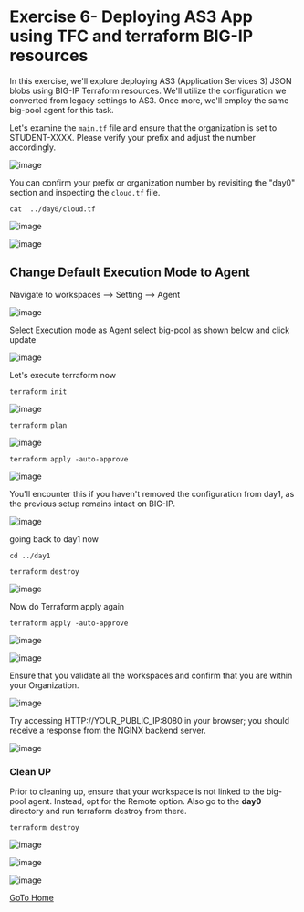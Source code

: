 Exercise 6- Deploying AS3 App using TFC and terraform BIG-IP resources
======================================================================
In this exercise, we'll explore deploying AS3 (Application Services 3) JSON blobs using BIG-IP Terraform resources. We'll utilize the configuration we converted from legacy settings to AS3. Once more, we'll employ the same big-pool agent for this task.

Let's examine the `main.tf` file and ensure that the organization is set to STUDENT-XXXX. Please verify your prefix and adjust the number accordingly.

![image](https://github.com/f5businessdevelopment/bigipworkshop/assets/13858248/a4a2d69e-b965-4db7-bf75-a4765ea45d6e)

You can confirm your prefix or organization number by revisiting the "day0" section and inspecting the `cloud.tf` file.
```
cat  ../day0/cloud.tf
```
![image](https://github.com/f5businessdevelopment/bigipworkshop/assets/13858248/43ed8802-e43e-4a6a-bbce-726ff2145b6b)

![image](https://github.com/f5businessdevelopment/bigipworkshop/assets/13858248/77b0df9e-040b-4307-bccd-072497adc171)

## Change Default Execution Mode to Agent

Navigate to workspaces --> Setting --> Agent

![image](https://github.com/f5businessdevelopment/bigipworkshop/assets/13858248/a3f4bb2e-fee2-4f10-8174-c2cb1573e8ef)

Select Execution mode as Agent select big-pool as shown below and click update

![image](https://github.com/f5businessdevelopment/bigipworkshop/assets/13858248/8764db91-6978-41bd-8c3f-8a5a64b0a054)


Let's execute terraform now

```
terraform init
```


![image](https://github.com/f5businessdevelopment/bigipworkshop/assets/13858248/218b3419-e4b1-41e5-8501-c0dff731b91c)

```
terraform plan
```

![image](https://github.com/f5businessdevelopment/bigipworkshop/assets/13858248/a9b16439-b4ae-4157-af3e-644bfce7f9bf)

```
terraform apply -auto-approve
```


![image](https://github.com/f5businessdevelopment/bigipworkshop/assets/13858248/2b1c8cf4-9516-4a9c-8837-33843f069fbc)

You'll encounter this if you haven't removed the configuration from day1, as the previous setup remains intact on BIG-IP.

![image](https://github.com/f5businessdevelopment/bigipworkshop/assets/13858248/944b5ff6-cac0-499e-aa70-3ada8a90cbb8)

going back to day1 now

```
cd ../day1

```

```
terraform destroy

```



![image](https://github.com/f5businessdevelopment/bigipworkshop/assets/13858248/94a9048e-171c-4046-b813-2b467aeb6450)

 
Now do Terraform apply again

```
terraform apply -auto-approve
```

![image](https://github.com/f5businessdevelopment/bigipworkshop/assets/13858248/b58c45cf-9627-4327-a926-3355136d445c)

![image](https://github.com/f5businessdevelopment/bigipworkshop/assets/13858248/8bebd6a2-d942-4459-9eaa-e92412861d87)

Ensure that you validate all the workspaces and confirm that you are within your Organization.

![image](https://github.com/f5businessdevelopment/bigipworkshop/assets/13858248/78eca5b4-ba1c-4f68-97e4-d943a04264ff)

Try accessing HTTP://YOUR_PUBLIC_IP:8080 in your browser; you should receive a response from the NGINX backend server.

![image](https://github.com/f5businessdevelopment/bigipworkshop/assets/13858248/38e06954-9e18-40c7-957e-08411100800e)

### Clean UP

Prior to cleaning up, ensure that your workspace is not linked to the big-pool agent. Instead, opt for the Remote option. Also go to the __day0__  directory and run terraform destroy from there.

```
terraform destroy
```
![image](https://github.com/f5businessdevelopment/bigipworkshop/assets/13858248/38b04cf1-c87d-48f4-9648-33930920d33c)


![image](https://github.com/f5businessdevelopment/bigipworkshop/assets/13858248/64d1ea2b-4d1f-4dbd-b153-848e8e26ed21)

![image](https://github.com/f5businessdevelopment/bigipworkshop/assets/13858248/5940e1e2-c361-48fe-8688-1f726da25217)

[GoTo Home](../README.md)
